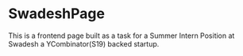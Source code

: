 # SwadeshPage
This is a frontend page built as a task for a Summer Intern Position at Swadesh a YCombinator(S19) backed startup.
